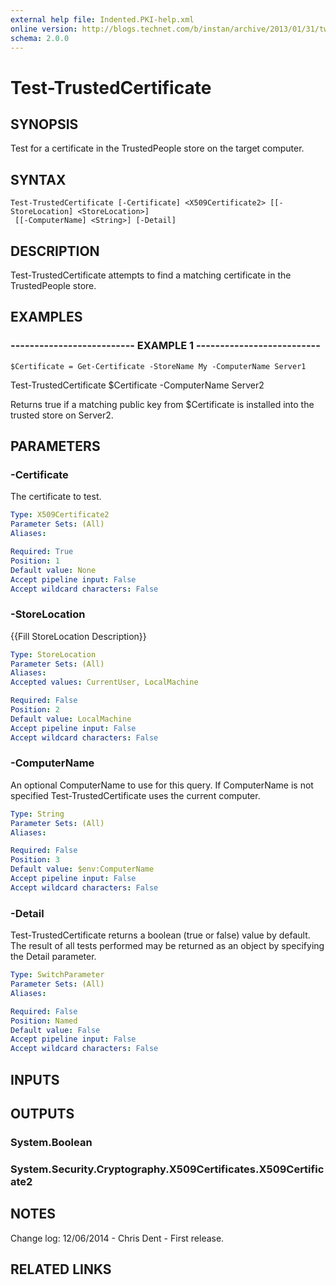 ```yaml
---
external help file: Indented.PKI-help.xml
online version: http://blogs.technet.com/b/instan/archive/2013/01/31/tweaking-adcs-performance.aspx
schema: 2.0.0
---
```


# Test-TrustedCertificate

## SYNOPSIS
Test for a certificate in the TrustedPeople store on the target computer.

## SYNTAX

```
Test-TrustedCertificate [-Certificate] <X509Certificate2> [[-StoreLocation] <StoreLocation>]
 [[-ComputerName] <String>] [-Detail]
```

## DESCRIPTION
Test-TrustedCertificate attempts to find a matching certificate in the TrustedPeople store.

## EXAMPLES

### -------------------------- EXAMPLE 1 --------------------------
```
$Certificate = Get-Certificate -StoreName My -ComputerName Server1
```

Test-TrustedCertificate $Certificate -ComputerName Server2

Returns true if a matching public key from $Certificate is installed into the trusted store on Server2.

## PARAMETERS

### -Certificate
The certificate to test.

```yaml
Type: X509Certificate2
Parameter Sets: (All)
Aliases: 

Required: True
Position: 1
Default value: None
Accept pipeline input: False
Accept wildcard characters: False
```

### -StoreLocation
{{Fill StoreLocation Description}}

```yaml
Type: StoreLocation
Parameter Sets: (All)
Aliases: 
Accepted values: CurrentUser, LocalMachine

Required: False
Position: 2
Default value: LocalMachine
Accept pipeline input: False
Accept wildcard characters: False
```

### -ComputerName
An optional ComputerName to use for this query.
If ComputerName is not specified Test-TrustedCertificate uses the current computer.

```yaml
Type: String
Parameter Sets: (All)
Aliases: 

Required: False
Position: 3
Default value: $env:ComputerName
Accept pipeline input: False
Accept wildcard characters: False
```

### -Detail
Test-TrustedCertificate returns a boolean (true or false) value by default.
The result of all tests performed may be returned as an object by specifying the Detail parameter.

```yaml
Type: SwitchParameter
Parameter Sets: (All)
Aliases: 

Required: False
Position: Named
Default value: False
Accept pipeline input: False
Accept wildcard characters: False
```

## INPUTS

## OUTPUTS

### System.Boolean

### System.Security.Cryptography.X509Certificates.X509Certificate2

## NOTES
Change log:
    12/06/2014 - Chris Dent - First release.

## RELATED LINKS

